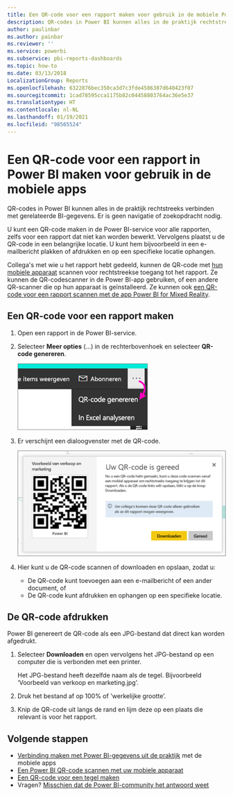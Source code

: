 ```yaml
---
title: Een QR-code voor een rapport maken voor gebruik in de mobiele Power BI-apps
description: QR-codes in Power BI kunnen alles in de praktijk rechtstreeks verbinden met gerelateerde BI-gegevens in de mobiele Power BI-app, zonder zoekopdrachten.
author: paulinbar
ms.author: painbar
ms.reviewer: ''
ms.service: powerbi
ms.subservice: pbi-reports-dashboards
ms.topic: how-to
ms.date: 03/13/2018
LocalizationGroup: Reports
ms.openlocfilehash: 6322876bec350ca3d7c3fde4586387d640423f07
ms.sourcegitcommit: 1cad78595cca1175b82c04458803764ac36e5e37
ms.translationtype: HT
ms.contentlocale: nl-NL
ms.lasthandoff: 01/19/2021
ms.locfileid: "98565524"
---
```

# <a name="create-a-qr-code-for-a-report-in-power-bi-to-use-in-the-mobile-apps"></a>Een QR-code voor een rapport in Power BI maken voor gebruik in de mobiele apps
QR-codes in Power BI kunnen alles in de praktijk rechtstreeks verbinden met gerelateerde BI-gegevens. Er is geen navigatie of zoekopdracht nodig.

U kunt een QR-code maken in de Power BI-service voor alle rapporten, zelfs voor een rapport dat niet kan worden bewerkt. Vervolgens plaatst u de QR-code in een belangrijke locatie. U kunt hem bijvoorbeeld in een e-mailbericht plakken of afdrukken en op een specifieke locatie ophangen. 

Collega's met wie u het rapport hebt gedeeld, kunnen de QR-code met [hun mobiele apparaat](../consumer/mobile/mobile-apps-qr-code.md) scannen voor rechtstreekse toegang tot het rapport. Ze kunnen de QR-codescanner in de Power BI-app gebruiken, of een andere QR-scanner die op hun apparaat is geïnstalleerd. Ze kunnen ook [een QR-code voor een rapport scannen met de app Power BI for Mixed Reality](../consumer/mobile/mobile-hololens2-app.md#open-reports-with-qr-codes).

## <a name="create-a-qr-code-for-a-report"></a>Een QR-code voor een rapport maken
1. Open een rapport in de Power BI-service.
2. Selecteer **Meer opties** (...) in de rechterbovenhoek en selecteer **QR-code genereren**. 
   
    ![Schermopname van een rapport, waarin een aanwijzer wordt weergegeven uit het beletselteken naar QR-code genereren.](media/service-create-qr-code-for-report/power-bi-create-qr-code-report.png)
3. Er verschijnt een dialoogvenster met de QR-code. 
   
    ![Schermopname van een dialoogvenster waarin wordt weergegeven dat de QR-code gereed is om te downloaden of op te slaan.](media/service-create-qr-code-for-report/powerbi_report_qrcode.png)
4. Hier kunt u de QR-code scannen of downloaden en opslaan, zodat u: 
   
   * De QR-code kunt toevoegen aan een e-mailbericht of een ander document, of 
   * De QR-code kunt afdrukken en ophangen op een specifieke locatie. 

## <a name="print-the-qr-code"></a>De QR-code afdrukken
Power BI genereert de QR-code als een JPG-bestand dat direct kan worden afgedrukt. 

1. Selecteer **Downloaden** en open vervolgens het JPG-bestand op een computer die is verbonden met een printer.  
   
   Het JPG-bestand heeft dezelfde naam als de tegel. Bijvoorbeeld ‘Voorbeeld van verkoop en marketing.jpg’.
   
1. Druk het bestand af op 100% of 'werkelijke grootte’.  
2. Knip de QR-code uit langs de rand en lijm deze op een plaats die relevant is voor het rapport. 

## <a name="next-steps"></a>Volgende stappen
* [Verbinding maken met Power BI-gegevens uit de praktijk](../consumer/mobile/mobile-apps-data-in-real-world-context.md) met de mobiele apps
* [Een Power BI QR-code scannen met uw mobiele apparaat](../consumer/mobile/mobile-apps-qr-code.md)
* [Een QR-code voor een tegel maken](service-create-qr-code-for-tile.md)
* Vragen? [Misschien dat de Power BI-community het antwoord weet](https://community.powerbi.com/)
